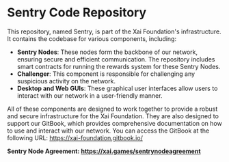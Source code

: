  # Sentry Code Repository

 This repository, named Sentry, is part of the Xai Foundation's infrastructure. It contains the codebase for various components, including:

 - **Sentry Nodes**: These nodes form the backbone of our network, ensuring secure and efficient communication. The repository includes smart contracts for running the rewards system for these Sentry Nodes.
 - **Challenger**: This component is responsible for challenging any suspicious activity on the network.
 - **Desktop and Web GUIs**: These graphical user interfaces allow users to interact with our network in a user-friendly manner.

 All of these components are designed to work together to provide a robust and secure infrastructure for the Xai Foundation. They are also designed to support our GitBook, which provides comprehensive documentation on how to use and interact with our network. You can access the GitBook at the following URL: https://xai-foundation.gitbook.io/

 **Sentry Node Agreement: https://xai.games/sentrynodeagreement**
